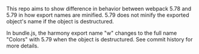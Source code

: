 This repo aims to show difference in behavior between webpack 5.78 and 5.79 in how export names are minified.
5.79 does not minify the exported object's name if the object is destructured.

In bundle.js, the harmony export name "w" changes to the full name "Colors" with 5.79 when the object is destructured.
See commit history for more details.